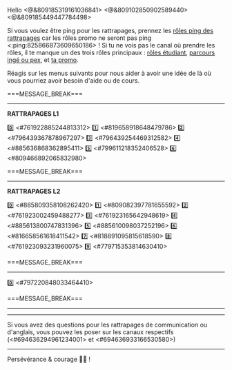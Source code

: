 Hello <@&809185319161036841> <@&809102850902589440> <@&809185449447784498>

Si vous voulez être ping pour les rattrapages, prennez les [rôles ping des rattrapages](https://discord.com/channels/694220883815956580/892340236175147029/893852934104825866) car les rôles promo ne seront pas ping <:ping:825866873609650186> !
Si tu ne vois pas le canal où prendre les rôles, il te manque un des trois rôles principaux : [rôles étudiant](https://discord.com/channels/694220883815956580/817741515564122143/1000787734643875870), [parcours ingé ou pex](https://discord.com/channels/694220883815956580/817741515564122143/1000788053746536458), et [ta promo](https://discord.com/channels/694220883815956580/817741515564122143/1033520475009187951).

Réagis sur les menus suivants pour nous aider à avoir une idée de là où vous pourriez avoir besoin d'aide ou de cours.

===MESSAGE_BREAK===
** **
__**RATTRAPAGES L1**__

:zero: <#761922885244813312>
:one: <#819658918648479786>
:two: <#796439367878967297>
:three: <#796439254469312582>
:four: <#885636868362895411>
:five: <#799611218352406528>
:six: <#809466892065832980>


===MESSAGE_BREAK===
** **
__**RATTRAPAGES L2**__

:zero: <#885809358108262420>
:one: <#809082397781655592>
:two: <#761923002459488277>
:three: <#761923165642948619>
:four: <#885613800747831396>
:five: <#885610098037252196>
:six: <#816658561618411542>
:seven: <#818891095815618590>
:eight: <#761923093231960075>
:nine: <#779715353814630410>


===MESSAGE_BREAK===
** **
:zero: <#797220848033464410>

===MESSAGE_BREAK===
** **
** **
Si vous avez des questions pour les rattrapages de communication ou d'anglais, vous pouvez les poser sur les canaux respectifs (<#694636294961234001> et <#694636933166530580>)
** **
Persévérance & courage 💪💯 !
